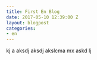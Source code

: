 ```yaml
---
title: First En Blog
date: 2017-05-10 12:39:00 Z
layout: blogpost
categories:
- en
---
```


kj a aksdj  aksdj akslcma mx askd lj